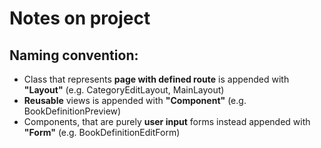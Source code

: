 # Notes on project

## Naming convention:
- Class that represents **page with defined route** is appended with **"Layout"** (e.g. CategoryEditLayout, MainLayout)
- **Reusable** views is appended with **"Component"** (e.g. BookDefinitionPreview)
- Components, that are purely **user input** forms instead appended with **"Form"** (e.g. BookDefinitionEditForm)